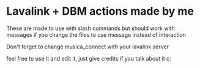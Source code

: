 # Lavalink + DBM actions made by me
These are made to use with slash commands but should work with messages if you change the files to use message instead of interaction

Don't forget to change musica_connect with your lavalink server

feel free to use it and edit it, just give credits if you talk about it c:
